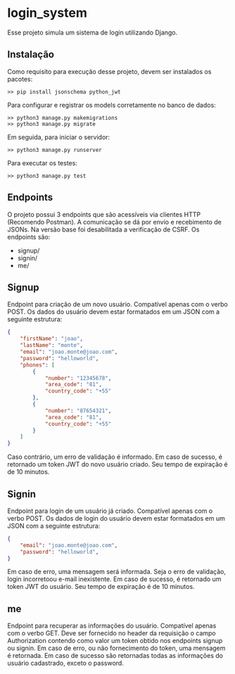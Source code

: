 # login_system

Esse projeto simula um sistema de login utilizando Django.

## Instalação

Como requisito para execução desse projeto, devem ser instalados os pacotes:

```
>> pip install jsonschema python_jwt

```

Para configurar e registrar os models corretamente no banco de dados:

```
>> python3 manage.py makemigrations 
>> python3 manage.py migrate

```

Em seguida, para iniciar o servidor:

```
>> python3 manage.py runserver

```

Para executar os testes:

```
>> python3 manage.py test

```


## Endpoints

O projeto possui 3 endpoints que são acessíveis via clientes HTTP (Recomendo Postman). A comunicação se dá por envio e recebimento de JSONs. Na versão base foi desabilitada a verificação de CSRF. Os endpoints são:

* signup/ 
* signin/
* me/

## Signup

Endpoint para criação de um novo usuário. Compatível apenas com o verbo POST. Os dados do usuário devem estar formatados em um JSON com a seguinte estrutura: 

```json
{
    "firstName": "joao",
    "lastName": "monte",
    "email": "joao.monte@joao.com",
    "password": "helloworld",
    "phones": [
        {
            "number": "12345678",
            "area_code": "81",
            "country_code": "+55"
        },
        {
            "number": "87654321",
            "area_code": "81",
            "country_code": "+55"
        }
    ]
}

```

Caso contrário, um erro de validação é informado. Em caso de sucesso, é retornado um token JWT do novo usuário criado. Seu tempo de expiração é de 10 minutos.

## Signin

Endpoint para login de um usuário já criado. Compatível apenas com o verbo POST. Os dados de login do usuário devem estar formatados em um JSON com a seguinte estrutura:

```json
{
    "email": "joao.monte@joao.com",
    "password": "helloworld",
}

```

Em caso de erro, uma mensagem será informada. Seja o erro de validação, login incorretoou e-mail inexistente. Em caso de sucesso, é retornado um token JWT do usuário. Seu tempo de expiração é de 10 minutos.

## me

Endpoint para recuperar as informações do usuário. Compatível apenas com o verbo GET. Deve ser fornecido no header da requisição o campo Authorization contendo como valor um token obtido nos endpoints signup ou signin. Em caso de erro, ou não fornecimento do token, uma mensagem é retornada. Em caso de sucesso são retornadas todas as informações do usuário cadastrado, exceto o password.


